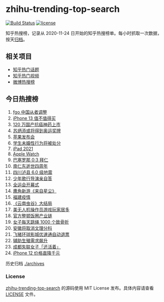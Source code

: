 # zhihu-trending-top-search

[![Build Status](https://github.com/justjavac/zhihu-trending-top-search/workflows/ci/badge.svg?branch=main)](https://github.com/justjavac/zhihu-trending-top-search/actions)
[![license](https://img.shields.io/github/license/justjavac/zhihu-trending-top-search)](https://github.com/justjavac/zhihu-trending-top-search/blob/main/LICENSE)

知乎热搜榜，记录从 2020-11-24 日开始的知乎热搜榜单。每小时抓取一次数据，按天[归档](./archives)。

## 相关项目

- [知乎热门话题](https://github.com/justjavac/zhihu-trending-hot-questions)
- [知乎热门视频](https://github.com/justjavac/zhihu-trending-hot-video)
- [微博热搜榜](https://github.com/justjavac/weibo-trending-hot-search)

## 今日热搜榜

<!-- BEGIN -->
<!-- 最后更新时间 Thu Sep 16 2021 14:15:11 GMT+0800 (China Standard Time) -->

1. [fgo 中国从者调整](https://www.zhihu.com/search?q=fgo)
1. [iPhone 13 值不值得买](https://www.zhihu.com/search?q=iphone13)
1. [120 万国产抗癌神药上市](https://www.zhihu.com/search?q=国产抗癌神药)
1. [苏炳添或将得到奥运奖牌](https://www.zhihu.com/search?q=苏炳添)
1. [苹果发布会](https://www.zhihu.com/search?q=苹果发布会)
1. [学生未婚性行为将被处分](https://www.zhihu.com/search?q=未婚性行为)
1. [iPad 2021](https://www.zhihu.com/search?q=ipad2021)
1. [Apple Watch](https://www.zhihu.com/search?q=appleWatch)
1. [巴塞罗那 0:3 拜仁](https://www.zhihu.com/search?q=拜仁)
1. [南仁东逝世四周年](https://www.zhihu.com/search?q=南仁东)
1. [四川泸县 6.0 级地震](https://www.zhihu.com/search?q=泸县)
1. [少年歌行导演亲自答](https://www.zhihu.com/search?q=少年歌行)
1. [全运会开幕式](https://www.zhihu.com/search?q=全运会)
1. [鹰角新游《来自星尘》](https://www.zhihu.com/search?q=来自星尘)
1. [福建疫情](https://www.zhihu.com/search?q=莆田疫情)
1. [《云南虫谷》大结局](https://www.zhihu.com/search?q=云南虫谷)
1. [美无人机操作员游戏玩家居多](https://www.zhihu.com/search?q=无人机)
1. [官方整顿饭圈产业链](https://www.zhihu.com/search?q=饭圈产业链)
1. [女子每天跳绳 1000 个致骨折](https://www.zhihu.com/search?q=跳绳)
1. [安徽将取消文理分科](https://www.zhihu.com/search?q=安徽高考)
1. [飞猪环球影城优速通自动退票](https://www.zhihu.com/search?q=北京环球影城)
1. [辅助生殖需求飙升](https://www.zhihu.com/search?q=辅助生殖技术)
1. [成都失联女子「还活着」](https://www.zhihu.com/search?q=成都女子失联)
1. [iPhone 12 价格直降千元](https://www.zhihu.com/search?q=iPhone12)

<!-- END -->

历史归档 [./archives](./archives)

### License

[zhihu-trending-top-search](https://github.com/justjavac/zhihu-trending-top-search)
的源码使用 MIT License 发布。具体内容请查看 [LICENSE](./LICENSE) 文件。
